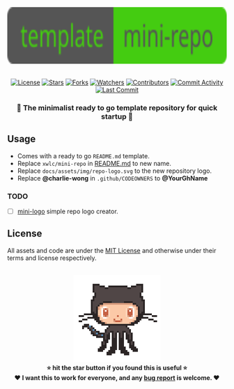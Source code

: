 <div align="center">
  <a href="/">
    <img height="130" src="/docs/assets/img/repo-logo.svg?raw=true" alt="logo">
  </a> <!-- raw=true does not process during Markdown to HTML conversion -->
</div><br/>

[license]:          https://img.shields.io/github/license/xwlc/mini-repo?label=
[stars]:            https://img.shields.io/github/stars/xwlc/mini-repo
[forks]:            https://img.shields.io/github/forks/xwlc/mini-repo
[watchers]:         https://img.shields.io/github/watchers/xwlc/mini-repo
[contributors]:     https://img.shields.io/github/contributors/xwlc/mini-repo?label=Contributors
[commit-activity]:  https://img.shields.io/github/commit-activity/m/xwlc/mini-repo?label=Activity
[last-commit]:      https://img.shields.io/github/last-commit/xwlc/mini-repo?color=hotpink&label=

<div align="center">

[![License][license]](/LICENSE)
[![Stars][stars]](https://github.com/xwlc/mini-repo/stargazers)
[![Forks][forks]](https://github.com/xwlc/mini-repo/network/members)
[![Watchers][watchers]](https://github.com/xwlc/mini-repo/watchers)
[![Contributors][contributors]](https://github.com/xwlc/mini-repo/graphs/contributors)
[![Commit Activity][commit-activity]](https://github.com/xwlc/mini-repo/pulse)
[![Last Commit][last-commit]](https://github.com/xwlc/mini-repo/pulse)

### 🎉 The minimalist ready to go template repository for quick startup 🎇

</div>

## Usage

- Comes with a ready to go `README.md` template.
- Replace `xwlc/mini-repo` in [README.md](/README.md) to new name.
- Replace `docs/assets/img/repo-logo.svg` to the new repository logo.
- Replace **@charlie-wong** in `.github/CODEOWNERS` to **@YourGhName**

### TODO

- [ ] [mini-logo](https://github.com/xwlc/mini-logo) simple repo logo creator.

## License

All assets and code are under the [MIT License](/LICENSE)
and otherwise under their terms and license respectively.

<br>
<div align="center">
  <a href="/"> <!-- https://octodex.github.com -->
    <!-- octocat.gif is taken from https://github.com/bdougie/bdougie -->
    <img width="200" src="/docs/assets/img/octocat.gif" alt="github-octocat">
  </a>
</div>

<div align="center">
<strong>⭐ hit the star button if you found this is useful ⭐</strong><br>
<strong>❤ I want this to work for everyone, and any
<a href="https://github.com/xwlc/mini-repo/issues">bug report</a>
is welcome. ❤</strong>
</div>
